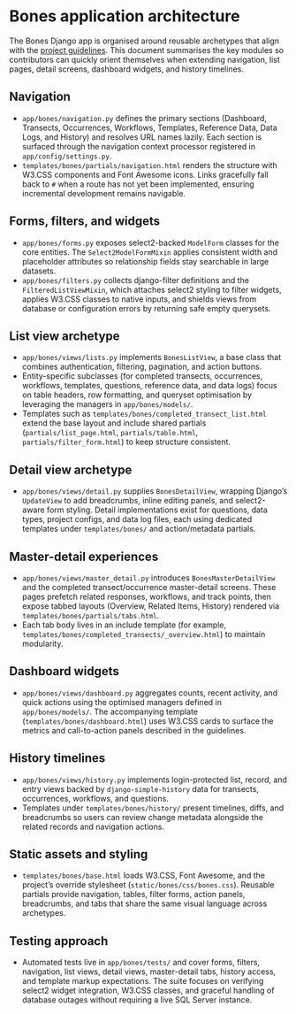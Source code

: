 # Bones application architecture

The Bones Django app is organised around reusable archetypes that align with the
[project guidelines](https://github.com/karilint/bones/blob/main/docs/django_app_guidelines.md).
This document summarises the key modules so contributors can quickly orient
themselves when extending navigation, list pages, detail screens, dashboard
widgets, and history timelines.

## Navigation

* `app/bones/navigation.py` defines the primary sections (Dashboard, Transects,
  Occurrences, Workflows, Templates, Reference Data, Data Logs, and History) and
  resolves URL names lazily. Each section is surfaced through the navigation
  context processor registered in `app/config/settings.py`.
* `templates/bones/partials/navigation.html` renders the structure with W3.CSS
  components and Font Awesome icons. Links gracefully fall back to `#` when a
  route has not yet been implemented, ensuring incremental development remains
  navigable.

## Forms, filters, and widgets

* `app/bones/forms.py` exposes select2-backed `ModelForm` classes for the core
  entities. The `Select2ModelFormMixin` applies consistent width and placeholder
  attributes so relationship fields stay searchable in large datasets.
* `app/bones/filters.py` collects django-filter definitions and the
  `FilteredListViewMixin`, which attaches select2 styling to filter widgets,
  applies W3.CSS classes to native inputs, and shields views from database or
  configuration errors by returning safe empty querysets.

## List view archetype

* `app/bones/views/lists.py` implements `BonesListView`, a base class that
  combines authentication, filtering, pagination, and action buttons.
* Entity-specific subclasses (for completed transects, occurrences, workflows,
  templates, questions, reference data, and data logs) focus on table headers,
  row formatting, and queryset optimisation by leveraging the managers in
  `app/bones/models/`.
* Templates such as `templates/bones/completed_transect_list.html` extend the
  base layout and include shared partials (`partials/list_page.html`,
  `partials/table.html`, `partials/filter_form.html`) to keep structure
  consistent.

## Detail view archetype

* `app/bones/views/detail.py` supplies `BonesDetailView`, wrapping Django’s
  `UpdateView` to add breadcrumbs, inline editing panels, and select2-aware form
  styling. Detail implementations exist for questions, data types, project
  configs, and data log files, each using dedicated templates under
  `templates/bones/` and action/metadata partials.

## Master-detail experiences

* `app/bones/views/master_detail.py` introduces `BonesMasterDetailView` and the
  completed transect/occurrence master-detail screens. These pages prefetch
  related responses, workflows, and track points, then expose tabbed layouts
  (Overview, Related Items, History) rendered via
  `templates/bones/partials/tabs.html`.
* Each tab body lives in an include template (for example,
  `templates/bones/completed_transects/_overview.html`) to maintain modularity.

## Dashboard widgets

* `app/bones/views/dashboard.py` aggregates counts, recent activity, and quick
  actions using the optimised managers defined in `app/bones/models/`. The
  accompanying template (`templates/bones/dashboard.html`) uses W3.CSS cards to
  surface the metrics and call-to-action panels described in the guidelines.

## History timelines

* `app/bones/views/history.py` implements login-protected list, record, and
  entry views backed by `django-simple-history` data for transects, occurrences,
  workflows, and questions.
* Templates under `templates/bones/history/` present timelines, diffs, and
  breadcrumbs so users can review change metadata alongside the related records
  and navigation actions.

## Static assets and styling

* `templates/bones/base.html` loads W3.CSS, Font Awesome, and the project’s
  override stylesheet (`static/bones/css/bones.css`). Reusable partials provide
  navigation, tables, filter forms, action panels, breadcrumbs, and tabs that
  share the same visual language across archetypes.

## Testing approach

* Automated tests live in `app/bones/tests/` and cover forms, filters,
  navigation, list views, detail views, master-detail tabs, history access, and
  template markup expectations. The suite focuses on verifying select2 widget
  integration, W3.CSS classes, and graceful handling of database outages without
  requiring a live SQL Server instance.
